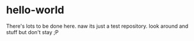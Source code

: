 # hello-world
There's lots to be done here.  naw its just a test repository.  look around and stuff but don't stay ;P
